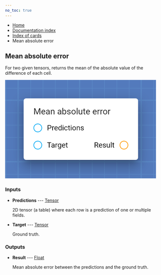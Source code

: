 ```yaml
---
no_toc: true
---
```


<ul class="breadcrumb">
    <li><a href="">Home</a></li>
    <li><a href="documentation">Documentation index</a></li>
    <li><a href="cards/">Index of cards</a></li>
    <li>Mean absolute error</li>
</ul>

## Mean absolute error

For two given tensors, returns the mean of the absolute value of the difference of each cell.

!["Mean absolute error" card](assets/img/cards/meanAbsoluteError.png)


### Inputs


* **Predictions** --- [Tensor](types/Tensor)

  2D tensor (a table) where each row is a prediction of one or multiple fields.

* **Target** --- [Tensor](types/Tensor)

  Ground truth.





### Outputs


* **Result** --- [Float](types/Float)

  Mean absolute error between the predictions and the ground truth.




